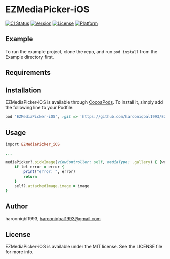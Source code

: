 # EZMediaPicker-iOS

[![CI Status](https://img.shields.io/travis/harooniqbl1993/EZMediaPicker-iOS.svg?style=flat)](https://travis-ci.org/harooniqbl1993/EZMediaPicker-iOS)
[![Version](https://img.shields.io/cocoapods/v/EZMediaPicker-iOS.svg?style=flat)](https://cocoapods.org/pods/EZMediaPicker-iOS)
[![License](https://img.shields.io/cocoapods/l/EZMediaPicker-iOS.svg?style=flat)](https://cocoapods.org/pods/EZMediaPicker-iOS)
[![Platform](https://img.shields.io/cocoapods/p/EZMediaPicker-iOS.svg?style=flat)](https://cocoapods.org/pods/EZMediaPicker-iOS)

## Example

To run the example project, clone the repo, and run `pod install` from the Example directory first.

## Requirements

## Installation

EZMediaPicker-iOS is available through [CocoaPods](https://cocoapods.org). To install
it, simply add the following line to your Podfile:

```ruby
pod 'EZMediaPicker-iOS', :git => 'https://github.com/harooniqbal1993/EZMediaPicker-iOS.git'
```
## Usage

```ruby
import EZMediaPicker_iOS

...

mediaPicker?.pickImage(viewController: self, mediaType: .gallery) { [weak self] image, videoURL, error in
    if let error = error {
        print("error: ", error)
        return
    }
    self?.attachedImage.image = image
}
```

## Author

harooniqbl1993, harooniqbal1993@gmail.com

## License

EZMediaPicker-iOS is available under the MIT license. See the LICENSE file for more info.
